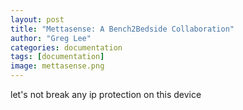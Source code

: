 ```yaml
---
layout: post
title: "Mettasense: A Bench2Bedside Collaboration"
author: "Greg Lee"
categories: documentation
tags: [documentation]
image: mettasense.png
---
```

let's not break any ip protection on this device
